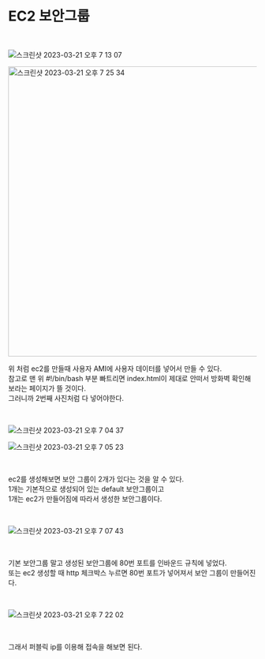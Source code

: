 # EC2 보안그룹

<br>

![스크린샷 2023-03-21 오후 7 13 07](https://user-images.githubusercontent.com/81137234/226576030-608ffeed-baae-47e6-9ca2-34d46d44a9f6.png)

<img width="588" alt="스크린샷 2023-03-21 오후 7 25 34" src="https://user-images.githubusercontent.com/81137234/226579138-acd0a519-0c89-4014-b6ff-5dc7141da73d.png">

<br>

위 처럼 ec2를 만들때 사용자 AMI에 사용자 데이터를 넣어서 만들 수 있다.  
참고로 맨 위 #!/bin/bash 부분 빠트리면 index.html이 제대로 안떠서 방화벽 확인해보라는 페이지가 뜰 것이다.  
그러니까 2번째 사진처럼 다 넣어야한다.

<br>

![스크린샷 2023-03-21 오후 7 04 37](https://user-images.githubusercontent.com/81137234/226574212-88012a73-e158-4dc1-81c2-f77b4748f2ca.png)

![스크린샷 2023-03-21 오후 7 05 23](https://user-images.githubusercontent.com/81137234/226574381-cd221a03-5198-4871-8431-1101f3b9945a.png)

<br>

ec2를 생성해보면 보안 그룹이 2개가 있다는 것을 알 수 있다.  
1개는 기본적으로 생성되어 있는 default 보안그룹이고  
1개는 ec2가 만들어짐에 따라서 생성한 보안그룹이다.  

<br>

![스크린샷 2023-03-21 오후 7 07 43](https://user-images.githubusercontent.com/81137234/226574857-a00bdb96-4486-4bf0-9132-83369d792175.png)

<br>

기본 보안그룹 말고 생성된 보안그룹에 80번 포트를 인바운드 규칙에 넣었다.  
또는 ec2 생성할 때 http 체크박스 누르면 80번 포트가 넣어져서 보안 그룹이 만들어진다.

<br>

![스크린샷 2023-03-21 오후 7 22 02](https://user-images.githubusercontent.com/81137234/226578129-0e6863ad-3e18-49e9-a612-cbb2f0e257b5.png)

<br>

그래서 퍼블릭 ip를 이용해 접속을 해보면 된다.

<br>
